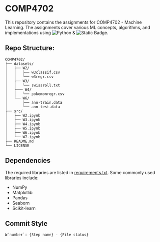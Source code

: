 # COMP4702
This repository contains the assignments for COMP4702 - Machine Learning. The assignments cover various ML concepts, algorithms, and implementations using ![Python](https://img.shields.io/badge/python-3670A0?style=for-the-badge&logo=python&logoColor=ffdd54) & ![Static Badge](https://img.shields.io/badge/Matlab-orange?style=for-the-badge).


## Repo Structure:
```
COMP4702/
├── datasets/
│   ├── W2/
│   │   ├── w3classif.csv
│   │   └── w3regr.csv
│   ├── W3/
│   │   └── swissroll.txt
│   ├─── W4/
│   │   └── pokemonregr.csv
│   └── W6/
│       ├── ann-train.data
│       └── ann-test.data
├── src/
│   ├── W2.ipynb
│   ├── W3.ipynb
│   ├── W4.ipynb
│   ├── W5.ipynb
│   ├── W6.ipynb
│   └── W7.ipynb
├── README.md
└── LICENSE
```

## Dependencies
The required libraries are listed in [requirements.txt](https://github.com/keys-i/COMP4702/blob/python/requirements.txt). Some commonly used libraries include:
- NumPy
- Matplotlib
- Pandas
- Seaborn
- Scikit-learn

<!-- Personal Use -->
## Commit Style
```
W`number`: {Step name} - {File status}
```
